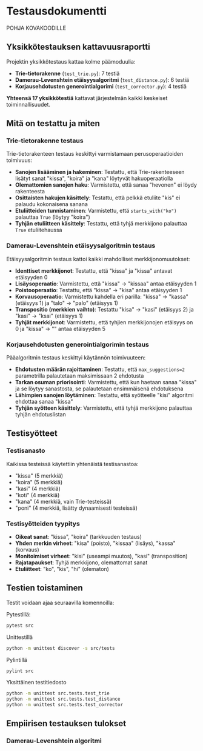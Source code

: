 # Testausdokumentti
POHJA KOVAKOODILLE
## Yksikkötestauksen kattavuusraportti

Projektin yksikkötestaus kattaa kolme päämoduulia:
- **Trie-tietorakenne** (`test_trie.py`): 7 testiä
- **Damerau-Levenshtein etäisyysalgoritmi** (`test_distance.py`): 6 testiä  
- **Korjausehdotusten generointialgorimi** (`test_corrector.py`): 4 testiä

**Yhteensä 17 yksikkötestiä** kattavat järjestelmän kaikki keskeiset toiminnallisuudet.

## Mitä on testattu ja miten

### Trie-tietorakenne testaus
Trie-tietorakenteen testaus keskittyi varmistamaan perusoperaatioiden toimivuus:

- **Sanojen lisääminen ja hakeminen**: Testattu, että Trie-rakenteeseen lisätyt sanat "kissa", "koira" ja "kana" löytyvät hakuoperaatiolla
- **Olemattomien sanojen haku**: Varmistettu, että sanaa "hevonen" ei löydy rakenteesta
- **Osittaisten hakujen käsittely**: Testattu, että pelkkä etuliite "kis" ei palaudu kokonaisena sanana
- **Etuliitteiden tunnistaminen**: Varmistettu, että `starts_with("ko")` palauttaa `True` (löytyy "koira")
- **Tyhjän etuliitteen käsittely**: Testattu, että tyhjä merkkijono palauttaa `True` etuliitehaussa

### Damerau-Levenshtein etäisyysalgoritmin testaus
Etäisyysalgoritmin testaus kattoi kaikki mahdolliset merkkijonomuutokset:

- **Identtiset merkkijonot**: Testattu, että "kissa" ja "kissa" antavat etäisyyden 0
- **Lisäysoperaatio**: Varmistettu, että "kissa" → "kissaa" antaa etäisyyden 1
- **Poistooperaatio**: Testattu, että "kissa" → "kisa" antaa etäisyyden 1  
- **Korvausoperaatio**: Varmistettu kahdella eri parilla: "kissa" → "kassa" (etäisyys 1) ja "talo" → "palo" (etäisyys 1)
- **Transpositio (merkkien vaihto)**: Testattu "kisa" → "kasi" (etäisyys 2) ja "kasi" → "ksai" (etäisyys 1)
- **Tyhjät merkkijonot**: Varmistettu, että tyhjien merkkijonojen etäisyys on 0 ja "kissa" → "" antaa etäisyyden 5

### Korjausehdotusten generointialgorimin testaus
Pääalgoritmin testaus keskittyi käytännön toimivuuteen:

- **Ehdotusten määrän rajoittaminen**: Testattu, että `max_suggestions=2` parametrilla palautetaan maksimissaan 2 ehdotusta
- **Tarkan osuman priorisointi**: Varmistettu, että kun haetaan sanaa "kissa" ja se löytyy sanastosta, se palautetaan ensimmäisenä ehdotuksena
- **Lähimpien sanojen löytäminen**: Testattu, että syötteelle "kisi" algoritmi ehdottaa sanaa "kissa"
- **Tyhjän syötteen käsittely**: Varmistettu, että tyhjä merkkijono palauttaa tyhjän ehdotuslistan

## Testisyötteet

### Testisanasto
Kaikissa testeissä käytettiin yhtenäistä testisanastoa:
- "kissa" (5 merkkiä)
- "koira" (5 merkkiä)  
- "kasi" (4 merkkiä)
- "koti" (4 merkkiä)
- "kana" (4 merkkiä, vain Trie-testeissä)
- "poni" (4 merkkiä, lisätty dynaamisesti testeissä)

### Testisyötteiden tyypitys
- **Oikeat sanat**: "kissa", "koira" (tarkkuuden testaus)
- **Yhden merkin virheet**: "kisa" (poisto), "kissaa" (lisäys), "kassa" (korvaus)
- **Monitoimiset virheet**: "kisi" (useampi muutos), "kasi" (transposition)
- **Rajatapaukset**: Tyhjä merkkijono, olemattomat sanat
- **Etuliitteet**: "ko", "kis", "hi" (olematon)

## Testien toistaminen

Testit voidaan ajaa seuraavilla komennoilla:

Pytestillä:
```bash
pytest src
```

Unittestillä
```bash
python -m unittest discover -s src/tests
```

Pylintillä
```bash
pylint src
```

Yksittäinen testitiedosto
```bash
python -m unittest src.tests.test_trie
python -m unittest src.tests.test_distance  
python -m unittest src.tests.test_corrector
```

## Empiirisen testauksen tulokset

### Damerau-Levenshtein algoritmi
